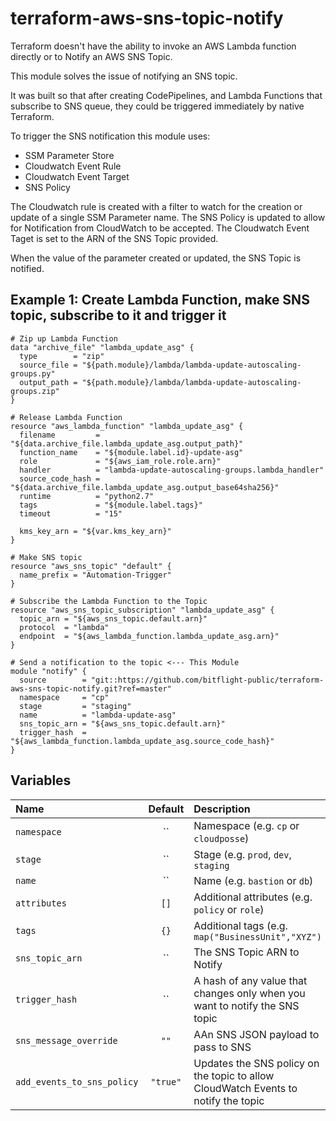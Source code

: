 # terraform-aws-sns-topic-notify

Terraform doesn't have the ability to invoke an AWS Lambda function directly or to Notify an AWS SNS Topic.

This module solves the issue of notifying an SNS topic.

It was built so that after creating CodePipelines, and Lambda Functions that subscribe to SNS queue, they could be triggered immediately by native Terraform.


To trigger the SNS notification this module uses:

- SSM Parameter Store
- Cloudwatch Event Rule
- Cloudwatch Event Target
- SNS Policy

The Cloudwatch rule is created with a filter to watch for the creation or update of a single SSM Parameter name.
The SNS Policy is updated to allow for Notification from CloudWatch to be accepted.
The Cloudwatch Event Taget is set to the ARN of the SNS Topic provided.

When the value of the parameter created or updated, the SNS Topic is notified.


## Example 1: Create Lambda Function, make SNS topic, subscribe to it and trigger it

```hcl
# Zip up Lambda Function
data "archive_file" "lambda_update_asg" {
  type        = "zip"
  source_file = "${path.module}/lambda/lambda-update-autoscaling-groups.py"
  output_path = "${path.module}/lambda/lambda-update-autoscaling-groups.zip"
}

# Release Lambda Function
resource "aws_lambda_function" "lambda_update_asg" {
  filename         = "${data.archive_file.lambda_update_asg.output_path}"
  function_name    = "${module.label.id}-update-asg"
  role             = "${aws_iam_role.role.arn}"
  handler          = "lambda-update-autoscaling-groups.lambda_handler"
  source_code_hash = "${data.archive_file.lambda_update_asg.output_base64sha256}"
  runtime          = "python2.7"
  tags             = "${module.label.tags}"
  timeout          = "15"

  kms_key_arn = "${var.kms_key_arn}"
}

# Make SNS topic
resource "aws_sns_topic" "default" {
  name_prefix = "Automation-Trigger"
}

# Subscribe the Lambda Function to the Topic
resource "aws_sns_topic_subscription" "lambda_update_asg" {
  topic_arn = "${aws_sns_topic.default.arn}"
  protocol  = "lambda"
  endpoint  = "${aws_lambda_function.lambda_update_asg.arn}"
}

# Send a notification to the topic <--- This Module
module "notify" {
  source        = "git::https://github.com/bitflight-public/terraform-aws-sns-topic-notify.git?ref=master"
  namespace     = "cp"
  stage         = "staging"
  name          = "lambda-update-asg"
  sns_topic_arn = "${aws_sns_topic.default.arn}"
  trigger_hash  = "${aws_lambda_function.lambda_update_asg.source_code_hash}"
}
```


## Variables

| Name                            |                    Default                     | Description                                                                                            | Required |
|:--------------------------------|:----------------------------------------------:|:-------------------------------------------------------------------------------------------------------|:--------:|
| `namespace`                     |                       ``                       | Namespace (e.g. `cp` or `cloudposse`)                                                                  |   Yes    |
| `stage`                         |                       ``                       | Stage (e.g. `prod`, `dev`, `staging`                                                                   |   Yes    |
| `name`                          |                       ``                       | Name  (e.g. `bastion` or `db`)                                                                         |   Yes    |
| `attributes`                    |                      `[]`                      | Additional attributes (e.g. `policy` or `role`)                                                        |    No    |
| `tags`                          |                      `{}`                      | Additional tags  (e.g. `map("BusinessUnit","XYZ")`                                                     |    No    |
| `sns_topic_arn`                 |                       ``                       | The SNS Topic ARN to Notify                                                    											  |   Yes    |
| `trigger_hash`                  |                       ``                       | A hash of any value that changes only when you want to notify the SNS topic                            |   Yes    |
| `sns_message_override`          |                      `""`                      | AAn SNS JSON payload to pass to SNS 																				                            |    No    |
| `add_events_to_sns_policy`      |                    `"true"`                    | Updates the SNS policy on the topic to allow CloudWatch Events to notify the topic                     |    No    |

